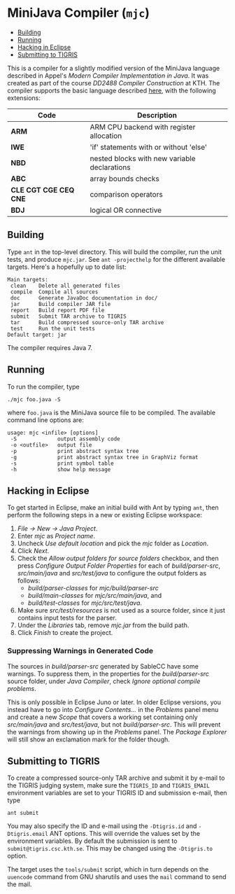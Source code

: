 MiniJava Compiler (`mjc`)
=========================

* [Building](#building)
* [Running](#running)
* [Hacking in Eclipse](#hacking-in-eclipse)
* [Submitting to TIGRIS](#submitting-to-tigris)

This is a compiler for a slightly modified version of the MiniJava
language described in Appel's *Modern Compiler Implementation in Java*.
It was created as part of the course *DD2488 Compiler Construction* at
KTH. The compiler supports the basic language described
[here](http://www.csc.kth.se/utbildning/kth/kurser/DD2488/komp14/project/grammar14v1b.pdf),
with the following extensions:

| Code                    | Description                                  |
| ----------------------- | -------------------------------------------- |
| **ARM**                 | ARM CPU backend with register allocation     |
| **IWE**                 | 'if' statements with or without 'else'       |
| **NBD**                 | nested blocks with new variable declarations |
| **ABC**                 | array bounds checks                          |
| **CLE CGT CGE CEQ CNE** | comparison operators                         |
| **BDJ**                 | logical OR connective                        |

Building
--------

Type `ant` in the top-level directory. This will build the compiler,
run the unit tests, and produce `mjc.jar`. See `ant -projecthelp` for
the different available targets. Here's a hopefully up to date list:

    Main targets:
     clean    Delete all generated files
     compile  Compile all sources
     doc      Generate JavaDoc documentation in doc/
     jar      Build compiler JAR file
     report   Build report PDF file
     submit   Submit TAR archive to TIGRIS
     tar      Build compressed source-only TAR archive
     test     Run the unit tests
    Default target: jar

The compiler requires Java 7.

Running
-------
To run the compiler, type

    ./mjc foo.java -S

where `foo.java` is the MiniJava source file to be compiled. The available
command line options are:

    usage: mjc <infile> [options]
     -S             output assembly code
     -o <outfile>   output file
     -p             print abstract syntax tree
     -g             print abstract syntax tree in GraphViz format
     -s             print symbol table
     -h             show help message

Hacking in Eclipse
------------------

To get started in Eclipse, make an initial build with Ant by typing `ant`,
then perform the following steps in a new or existing Eclipse workspace:

1. *File → New → Java Project*.
2. Enter *mjc* as *Project name*.
3. Uncheck *Use default location* and pick the *mjc*
   folder as *Location*.
4. Click *Next*.
7. Check the *Allow output folders for source folders* checkbox,
   and then press *Configure Output Folder Properties* for each
   of *build/parser-src*, *src/main/java* and *src/test/java*
   to configure the output folders as follows:
    * *build/parser-classes* for *mjc/build/parser-src*
    * *build/main-classes* for *mjc/src/main/java*, and
    * *build/test-classes* for *mjc/src/test/java*.
8. Make sure *src/test/resources* is not used as a source folder,
   since it just contains input tests for the parser.
9. Under the *Libraries* tab, remove *mjc.jar* from the build path.
10. Click *Finish* to create the project.

### Suppressing Warnings in Generated Code
The sources in *build/parser-src* generated by SableCC have some warnings.
To suppress them, in the properties for the *build/parser-src* source folder,
under *Java Compiler*, check *Ignore optional compile problems*.

This is only possible in Eclipse Juno or later. In older Eclipse versions,
you instead have to go into *Configure Contents...* in the *Problems*
panel menu and create a new *Scope* that covers a working set containing
only *src/main/java* and *src/test/java*, but not *build/parser-src*.
This will prevent the warnings from showing up in the *Problems* panel.
The *Package Explorer* will still show an exclamation mark for the folder
though.

Submitting to TIGRIS
--------------------

To create a compressed source-only TAR archive and submit it by e-mail to
the TIGRIS judging system, make sure the `TIGRIS_ID` and `TIGRIS_EMAIL`
environment variables are set to your TIGRIS ID and submission e-mail, then
type

    ant submit

You may also specify the ID and e-mail using the `-Dtigris.id` and
`-Dtigris.email` ANT options. This will override the values set by the
environment variables. By default the submission is sent to
`submit@tigris.csc.kth.se`. This may be changed using the `-Dtigris.to`
option.

The target uses the `tools/submit` script, which in turn depends on the
`uuencode` command from GNU sharutils and uses the `mail` command to send
the mail.
